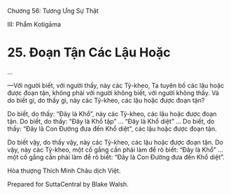  

Chương 56: Tương Ưng Sự Thật

III: Phẩm Kotigāma

# 25\. Ðoạn Tận Các Lậu Hoặc

…

—Với người biết, với người thấy, này các Tỷ-kheo, Ta tuyên bố các lậu hoặc được đoạn tận, không phải với người không biết, với người không thấy. Và do biết gì, do thấy gì, này các Tỷ-kheo, các lậu hoặc được đoạn tận?

Do biết, do thấy: “Ðây là Khổ”, này các Tỷ-kheo, các lậu hoặc được đoạn tận. Do biết, do thấy: “Ðây là Khổ tập” … “Ðây là Khổ diệt” … Do biết, do thấy: “Ðây là Con Ðường đưa đến Khổ diệt”, các lậu hoặc được đoạn tận.

Do biết vậy, do thấy vậy, này các Tỷ-kheo, các lậu hoặc được đoạn tận. Do vậy, này các Tỷ-kheo, một cố gắng cần phải làm để rõ biết: “Ðây là Khổ” … một cố gắng cần phải làm để rõ biết: “Ðây là Con Ðường đưa đến Khổ diệt”.

Hòa thượng Thích Minh Châu dịch Việt.

Prepared for SuttaCentral by Blake Walsh.